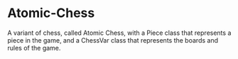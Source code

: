 # Atomic-Chess
A variant of chess, called Atomic Chess, with a Piece class that represents a piece in the game, and a ChessVar class that represents the boards and rules of the game.
